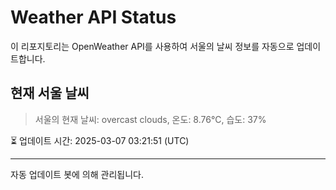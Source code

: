 
# Weather API Status

이 리포지토리는 OpenWeather API를 사용하여 서울의 날씨 정보를 자동으로 업데이트합니다.

## 현재 서울 날씨
> 서울의 현재 날씨: overcast clouds, 온도: 8.76°C, 습도: 37%

⏳ 업데이트 시간: 2025-03-07 03:21:51 (UTC)

---
자동 업데이트 봇에 의해 관리됩니다.
